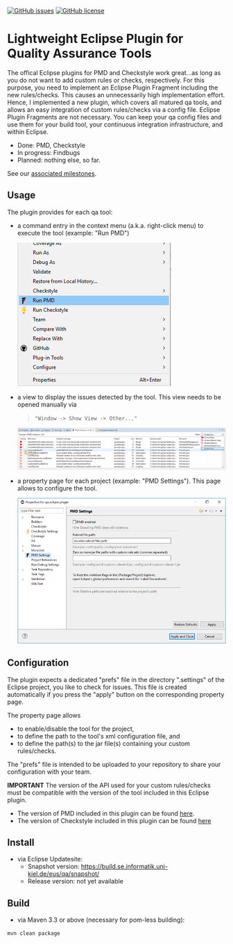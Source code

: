 [![GitHub issues](https://img.shields.io/github/issues/ChristianWulf/qa-eclipse-plugin.svg)](https://github.com/ChristianWulf/qa-eclipse-plugin/issues)
[![GitHub license](https://img.shields.io/github/license/ChristianWulf/qa-eclipse-plugin.svg)](https://github.com/ChristianWulf/qa-eclipse-plugin/blob/master/LICENSE)

# Lightweight Eclipse Plugin for Quality Assurance Tools
The offical Eclipse plugins for PMD and Checkstyle work great...as long as you do not want to add custom rules or checks, respectively. For this purpose, you need to implement an Eclipse Plugin Fragment including the new rules/checks. This causes an unnecessarily high implementation effort. Hence, I implemented a new plugin, which covers all matured qa tools, and allows an easy integration of custom rules/checks via a config file. Eclipse Plugin Fragments are not necessary. You can keep your qa config files and use them for your build tool, your continuous integration infrastructure, and within Eclipse.

- Done: PMD, Checkstyle
- In progress: Findbugs
- Planned: nothing else, so far.

 See our [associated milestones](https://github.com/ChristianWulf/qa-eclipse-plugin/milestones).

## Usage
The plugin provides for each qa tool:
- a command entry in the context menu (a.k.a. right-click menu) to execute the tool (example: "Run PMD")
  
  ![Image of the PMD's context menu entry](bundles/pmd/screenshots/pmd_context_menu.png)
- a view to display the issues detected by the tool. This view needs to be opened manually via 
  > ``"Window -> Show View -> Other..."``
  
  ![Image of the PMD's violations view](bundles/pmd/screenshots/pmd_violations_view.png)
- a property page for each project (example: "PMD Settings"). This page allows to configure the tool.
  
  ![Image of the PMD's property page](bundles/pmd/screenshots/pmd_property_page.PNG)

## Configuration
The plugin expects a dedicated "prefs" file in the directory ".settings" of the Eclipse project, you like to check for issues. This file is created automatically if you press the "apply" button on the corresponding property page.

The property page allows
- to enable/disable the tool for the project, 
- to define the path to the tool's xml configuration file, and
- to define the path(s) to the jar file(s) containing your custom rules/checks. 

The "prefs" file is intended to be uploaded to your repository to share your configuration with your team.

**IMPORTANT** The version of the API used for your custom rules/checks must be compatible with the version of the tool included in this Eclipse plugin.
- The version of PMD included in this plugin can be found [here](bundles/pmd/lib).
- The version of Checkstyle included in this plugin can be found [here](bundles/checkstyle/lib)

## Install
- via Eclipse Updatesite:
  - Snapshot version: https://build.se.informatik.uni-kiel.de/eus/qa/snapshot/
  - Release version: not yet available

## Build
- via Maven 3.3 or above (necessary for pom-less building):
```
mvn clean package
```
